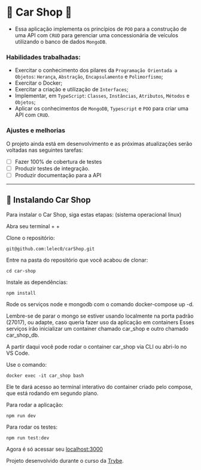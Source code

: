 # 🚀 Car Shop 🚀

- Essa aplicação implementa os princípios de `POO` para a construção de uma API com `CRUD` para gerenciar uma concessionária de veículos utilizando o banco de dados `MongoDB`.

### Habilidades trabalhadas:

- Exercitar o conhecimento dos pilares da `Programação Orientada a Objetos`: `Herança`, `Abstração`, `Encapsulamento` e `Polimorfismo`;
- Exercitar o Docker;
- Exercitar a criação e utilização de `Interfaces`;
- Implementar, em `TypeScript`: `Classes`, `Instâncias`, `Atributos`, `Métodos` e `Objetos`;
- Aplicar os conhecimentos de `MongoDB`, `Typescript` e `POO` para criar uma API com `CRUD`.

### Ajustes e melhorias

O projeto ainda está em desenvolvimento e as próximas atualizações serão voltadas nas seguintes tarefas:

- [ ] Fazer 100% de cobertura de testes
- [ ] Produzir testes de integração.
- [ ] Produzir documentação para a API
---
## 🚀 Instalando Car Shop

Para instalar o Car Shop, siga estas etapas:
(sistema operacional linux)

Abra seu terminal <ctrl> + <alt> + <t>
  
Clone o repositório:
```
git@github.com:lelec0/carShop.git
```
Entre na pasta do repositório que você acabou de clonar:
 ```
cd car-shop
  ```
Instale as dependências:
 ```
npm install
  ```
Rode os serviços node e mongodb com o comando docker-compose up -d.

Lembre-se de parar o mongo se estiver usando localmente na porta padrão (27017), ou adapte, caso queria fazer uso da aplicação em containers
Esses serviços irão inicializar um container chamado car_shop e outro chamado car_shop_db.

A partir daqui você pode rodar o container car_shop via CLI ou abri-lo no VS Code.

Use o comando:
 ```
docker exec -it car_shop bash
  ```
Ele te dará acesso ao terminal interativo do container criado pelo compose, que está rodando em segundo plano.

Para rodar a aplicação:
  ```
  npm run dev
  ```
  
 Para rodar os testes:
  ```
  npm run test:dev
  ```
Agora é só acessar seu [localhost:3000](http://localhost:3000) 
 
Projeto desenvolvido durante o curso da [Trybe](https://github.com/tryber).